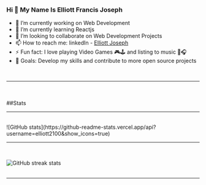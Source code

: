 ### Hi 👋 My Name Is Elliott Francis Joseph 

- 🔭 I’m currently working on Web Development
- 🌱 I’m currently learning Reactjs
- 👯 I’m looking to collaborate on Web Development Projects
- 📫 How to reach me: linkedIn - [Elliott Joseph](https://www.linkedin.com/in/elliott-joseph-6436411ab/)
- ⚡ Fun fact: I love playing Video Games 🎮🕹 and listing to music 🎵🎧
- 🥅 Goals: Develop my skills and contribute to more open source projects
<br>
<hr>
<br>
<!-- <img align="left" alt="Visual Studio Code" width="26px" />
<img align="left" alt="Visual Studio Code" width="26px"/>
<img align="left" alt="Visual Studio Code" width="26px"/>
<img align="left" alt="Visual Studio Code" width="26px"/>
<img align="left" alt="Visual Studio Code" width="26px"/>  -->
<br>
##Stats
<br>
<hr>
<br>
![GitHub stats](https://github-readme-stats.vercel.app/api?username=elliott2100&show_icons=true)  
<br>
<hr>
<br>

![GitHub streak stats](https://github-readme-streak-stats.herokuapp.com/?user=elliott2100)  
<br>
<hr>
<br>
